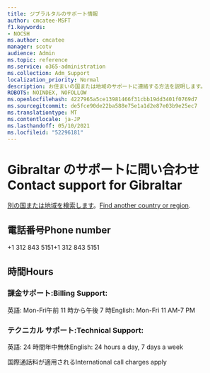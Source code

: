 ```yaml
---
title: ジブラルタルのサポート情報
author: cmcatee-MSFT
f1.keywords:
- NOCSH
ms.author: cmcatee
manager: scotv
audience: Admin
ms.topic: reference
ms.service: o365-administration
ms.collection: Adm_Support
localization_priority: Normal
description: お住まいの国または地域のサポートに連絡する方法を説明します。
ROBOTS: NOINDEX, NOFOLLOW
ms.openlocfilehash: 4227965a5ce13981466f31cbb19dd3401f0769d7
ms.sourcegitcommit: de5fce90de22ba588e75e1a1d2e87e03b9e25ec7
ms.translationtype: MT
ms.contentlocale: ja-JP
ms.lasthandoff: 05/10/2021
ms.locfileid: "52296181"
---
```

# <a name="contact-support-for-gibraltar"></a><span data-ttu-id="95f42-103">Gibraltar のサポートに問い合わせ</span><span class="sxs-lookup"><span data-stu-id="95f42-103">Contact support for Gibraltar</span></span>

<span data-ttu-id="95f42-104">[別の国または地域を検索します](../../business-video/get-help-support.md)。</span><span class="sxs-lookup"><span data-stu-id="95f42-104">[Find another country or region](../../business-video/get-help-support.md).</span></span>

## <a name="phone-number"></a><span data-ttu-id="95f42-105">電話番号</span><span class="sxs-lookup"><span data-stu-id="95f42-105">Phone number</span></span>
<span data-ttu-id="95f42-106">+1 312 843 5151</span><span class="sxs-lookup"><span data-stu-id="95f42-106">+1 312 843 5151</span></span>

## <a name="hours"></a><span data-ttu-id="95f42-107">時間</span><span class="sxs-lookup"><span data-stu-id="95f42-107">Hours</span></span>
### <a name="billing-support"></a><span data-ttu-id="95f42-108">課金サポート:</span><span class="sxs-lookup"><span data-stu-id="95f42-108">Billing Support:</span></span>

<span data-ttu-id="95f42-109">英語: Mon-Fri午前 11 時から午後 7 時</span><span class="sxs-lookup"><span data-stu-id="95f42-109">English: Mon-Fri 11 AM-7 PM</span></span>

### <a name="technical-support"></a><span data-ttu-id="95f42-110">テクニカル サポート:</span><span class="sxs-lookup"><span data-stu-id="95f42-110">Technical Support:</span></span>

<span data-ttu-id="95f42-111">英語: 24 時間年中無休</span><span class="sxs-lookup"><span data-stu-id="95f42-111">English: 24 hours a day, 7 days a week</span></span>

<span data-ttu-id="95f42-112">国際通話料が適用される</span><span class="sxs-lookup"><span data-stu-id="95f42-112">International call charges apply</span></span>
